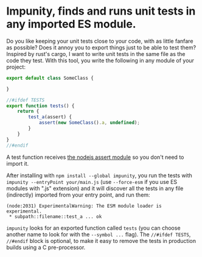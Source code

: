 # Impunity, finds and runs unit tests in any imported ES module.

Do you like keeping your unit tests close to your code, with as little fanfare as possible? Does it annoy you to export things just to be able to test them? Inspired by rust's cargo, I want to write unit tests in the same file as the code they test. With this tool, you write the following in any module of your project:

```javascript
export default class SomeClass {

}

//#ifdef TESTS
export function tests() {
	return {
		test_a(assert) {
			assert(new SomeClass().a, undefined);
		}
	}
}
//#endif
```
A test function receives [the nodejs assert module](https://nodejs.org/api/assert.html) so you don't need to import it.

After installing with `npm install --global impunity`, you run the tests with `impunity --entryPoint your/main.js` (use `--force-esm` if you use ES modules with ".js" extension) and it will discover all the tests in any file (indirectly) imported from your entry point, and run them:

```
(node:2031) ExperimentalWarning: The ESM module loader is experimental.
 * subpath::filename::test_a ... ok
```

`impunity` looks for an exported function called `tests` (you can choose another name to look for with the `--symbol ...` flag). The `//#ifdef TESTS`, `//#endif` block is optional, to make it easy to remove the tests in production builds using a C pre-processor.
